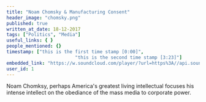 ```yaml
---
title: "Noam Chomsky & Manufacturing Consent"
header_image: "chomsky.png"
published: true
written_at_date: 18-12-2017
tags: ["Politics", "Media"]
useful_links: { }
people_mentioned: {}
timestamp: ["this is the first time stamp [0:00]",
						 "this is the second time stamp [3:23]"]
embedded_link: "https://w.soundcloud.com/player/?url=https%3A//api.soundcloud.com/tracks/371600180"
user_id: 1
---
```

Noam Chomksy, perhaps America's greatest living intellectual focuses his intense intellect on the obediance of the mass media to corporate power.